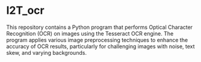 # I2T_ocr
This repository contains a Python program that performs Optical Character Recognition (OCR) on images using the Tesseract OCR engine. The program applies various image preprocessing techniques to enhance the accuracy of OCR results, particularly for challenging images with noise, text skew, and varying backgrounds.
